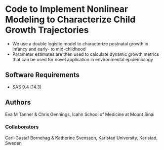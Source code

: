 # Code to Implement Nonlinear Modeling to Characterize Child Growth Trajectories
* We use a double logistic model to characterize postnatal growth in infancy and early- to mid-childhood
* Parameter estimates are then used to calculate dynamic growth metrics that can be used for novel application in environmental epidemiology 

## Software Requirements
* SAS 9.4 (14.3)

## Authors
Eva M Tanner & Chris Gennings, Icahn School of Medicine at Mount Sinai

### Collaborators
Carl-Gustaf Bornehag & Katherine Svensson, Karlstad University, Karlstad, Sweden

